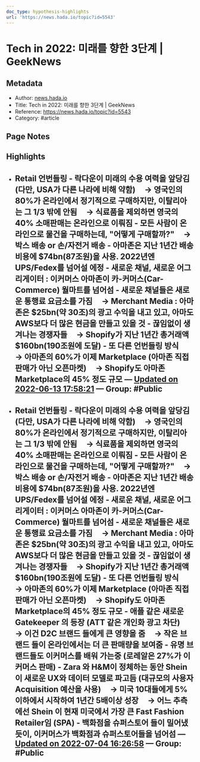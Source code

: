 ```yaml
---
doc_type: hypothesis-highlights
url: 'https://news.hada.io/topic?id=5543'
---
```


# Tech in 2022: 미래를 향한 3단계 | GeekNews

## Metadata
- Author: [news.hada.io]()
- Title: Tech in 2022: 미래를 향한 3단계 | GeekNews
- Reference: https://news.hada.io/topic?id=5543
- Category: #article

## Page Notes
## Highlights
- ## Retail 언번들링 - 락다운이 미래의 수용 여력을 앞당김 (다만, USA가 다른 나라에 비해 약함) ㅤ→ 영국인의 80%가 온라인에서 정기적으로 구매하지만, 이탈리아는 그 1/3 밖에 안됨 ㅤ→ 식료품을 제외하면 영국의 40% 소매판매는 온라인으로 이뤄짐 - 모든 사람이 온라인으로 물건을 구매하는데, "어떻게 구매할까?" ㅤ→ 박스 배송 or 손/자전거 배송 - 아마존은 지난 1년간 배송비용에 $74bn(87조원)을 사용. 2022년엔 UPS/Fedex를 넘어설 에정 - 새로운 채널, 새로운 어그리게이터 : 이커머스 아마존이 카-커머스(Car-Commerce) 월마트를 넘어섬 - 새로운 채널들은 새로운 통행료 요금소를 가짐 ㅤ→ Merchant Media : 아마존은 $25bn(약 30조)의 광고 수익을 내고 있고, 아마도 AWS보다 더 많은 현금을 만들고 있을 것 - 끊임없이 생겨나는 경쟁자들 ㅤ→ Shopify가 지난 1년간 총거래액 $160bn(190조원에 도달) - 또 다른 언번들링 방식 ㅤ→ 아마존의 60%가 이제 Marketplace (아마존 직접 판매가 아닌 오픈마켓) ㅤ→ Shopify도 아마존 Marketplace의 45% 정도 규모 — [Updated on 2022-06-13 17:58:21](https://hyp.is/-cPb0ur2EeyhnWdjbhna_Q/news.hada.io/topic?id=5543) — Group: #Public

- ## Retail 언번들링 - 락다운이 미래의 수용 여력을 앞당김 (다만, USA가 다른 나라에 비해 약함) ㅤ→ 영국인의 80%가 온라인에서 정기적으로 구매하지만, 이탈리아는 그 1/3 밖에 안됨 ㅤ→ 식료품을 제외하면 영국의 40% 소매판매는 온라인으로 이뤄짐 - 모든 사람이 온라인으로 물건을 구매하는데, "어떻게 구매할까?" ㅤ→ 박스 배송 or 손/자전거 배송 - 아마존은 지난 1년간 배송비용에 $74bn(87조원)을 사용. 2022년엔 UPS/Fedex를 넘어설 에정 - 새로운 채널, 새로운 어그리게이터 : 이커머스 아마존이 카-커머스(Car-Commerce) 월마트를 넘어섬 - 새로운 채널들은 새로운 통행료 요금소를 가짐 ㅤ→ Merchant Media : 아마존은 $25bn(약 30조)의 광고 수익을 내고 있고, 아마도 AWS보다 더 많은 현금을 만들고 있을 것 - 끊임없이 생겨나는 경쟁자들 ㅤ→ Shopify가 지난 1년간 총거래액 $160bn(190조원에 도달) - 또 다른 언번들링 방식 ㅤ→ 아마존의 60%가 이제 Marketplace (아마존 직접 판매가 아닌 오픈마켓) ㅤ→ Shopify도 아마존 Marketplace의 45% 정도 규모 - 애플 같은 새로운 Gatekeeper 의 등장 (ATT 같은 개인화 광고 차단) ㅤ→ 이건 D2C 브랜드 들에게 큰 영향을 줌 ㅤ→ 작은 브랜드 들이 온라인에서는 더 큰 판매량을 보여줌 - 유명 브랜드들도 이커머스를 배워 가는중 (로레알은 27%가 이커머스 판매) - Zara 와 H&M이 정체하는 동안 Shein이 새로운 UX와 데이터 모델로 파고듬 (대규모의 사용자 Acquisition 예산을 사용) ㅤ→ 미국 10대들에게 5% 이하에서 시작하여 1년간 5배이상 성장 ㅤ→ 어느 추측에선 Shein 이 현재 미국에서 가장 큰 Fast Fashion Retailer임 (SPA) - 백화점을 슈퍼스토어 들이 밀어냈듯이, 이커머스가 백화점과 슈퍼스토어들을 넘어섬 — [Updated on 2022-07-04 16:26:58](https://hyp.is/sBJL3vtqEeyIWptXtRDG2A/news.hada.io/topic?id=5543) — Group: #Public



